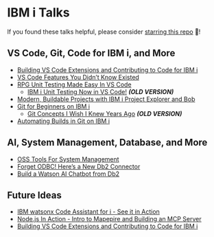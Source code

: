 # IBM i Talks

If you found these talks helpful, please consider [starring this repo](https://github.com/SanjulaGanepola/ibmi-talks) 🌟!

## VS Code, Git, Code for IBM i, and More
* [Building VS Code Extensions and Contributing to Code for IBM i](./Building%20VS%20Code%20Extensions%20and%20Contributing%20to%20Code%20for%20IBM%20i/)
* [VS Code Features You Didn’t Know Existed](./VS%20Code%20Features%20You%20Didn’t%20Know%20Existed/)
* [RPG Unit Testing Made Easy In VS Code](./RPG%20Unit%20Testing%20Made%20Easy%20In%20VS%20Code/)
    * [IBM i Unit Testing Now in VS Code!](./IBM%20i%20Unit%20Testing%20Now%20in%20VS%20Code!/) ***(OLD VERSION)***
* [Modern, Buildable Projects with IBM i Project Explorer and Bob](./Modern%20Buildable%20Projects%20with%20IBM%20i%20Project%20Explorer%20and%20Bob/)
* [Git for Beginners on IBM i](./Git%20for%20Beginners%20on%20IBM%20i/)
    * [Git Concepts I Wish I Knew Years Ago](./Git%20Concepts%20I%20Wish%20I%20Knew%20Years%20Ago/) ***(OLD VERSION)***
* [Automating Builds in Git on IBM i](./Automating%20Builds%20in%20Git%20on%20IBM%20i/)

## AI, System Management, Database, and More
* [OSS Tools For System Management](./OSS%20Tools%20For%20System%20Management/)
* [Forget ODBC! Here’s a New Db2 Connector](./Forget%20ODBC!%20Here’s%20a%20New%20Db2%20Connector/)
* [Build a Watson AI Chatbot from Db2](./Build%20a%20Watson%20AI%20Chatbot%20from%20Db2/)

## Future Ideas
* [IBM watsonx Code Assistant for i - See it in Action](./IBM%20watsonx%20Code%20Assistant%20for%20i%20-%20See%20It%20in%20Action/)
* [Node.js In Action - Intro to Mapepire and Building an MCP Server](./Node.js%20In%20Action%20-%20Intro%20to%20Mapepire%20and%20Building%20an%20MCP%20Server/)
* [Building VS Code Extensions and Contributing to Code for IBM i](./Building%20VS%20Code%20Extensions%20and%20Contributing%20to%20Code%20for%20IBM%20i/)